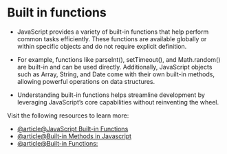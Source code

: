 # Built in functions

- JavaScript provides a variety of built-in functions that help perform common tasks efficiently. These functions are available globally or within specific objects and do not require explicit definition.

- For example, functions like parseInt(), setTimeout(), and Math.random() are built-in and can be used directly. Additionally, JavaScript objects such as Array, String, and Date come with their own built-in methods, allowing powerful operations on data structures.

- Understanding built-in functions helps streamline development by leveraging JavaScript’s core capabilities without reinventing the wheel.

Visit the following resources to learn more:

- [@article@JavaScript Built-in Functions](https://www.tutorialspoint.com/javascript/javascript_builtin_functions.htm)
- [@article@Built-in Methods in Javascript](https://dev.to/elpepebenitez/built-in-methods-in-javascript-4bll)
- [@article@Built-in Functions:](https://www.tutorialride.com/javascript/javascript-built-in-functions.htm)
